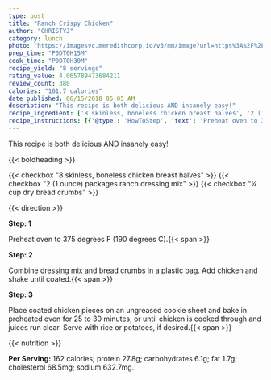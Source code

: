 ```yaml
---
type: post
title: "Ranch Crispy Chicken"
author: "CHRISTYJ"
category: lunch
photo: "https://imagesvc.meredithcorp.io/v3/mm/image?url=https%3A%2F%2Fimages.media-allrecipes.com%2Fuserphotos%2F2739919.jpg"
prep_time: "P0DT0H15M"
cook_time: "P0DT0H30M"
recipe_yield: "8 servings"
rating_value: 4.065789473684211
review_count: 380
calories: "161.7 calories"
date_published: 06/15/2018 05:05 AM
description: "This recipe is both delicious AND insanely easy!"
recipe_ingredient: ['8 skinless, boneless chicken breast halves', '2 (1 ounce) packages ranch dressing mix', '¼ cup dry bread crumbs']
recipe_instructions: [{'@type': 'HowToStep', 'text': 'Preheat oven to 375 degrees F (190 degrees C).\n'}, {'@type': 'HowToStep', 'text': 'Combine dressing mix and bread crumbs in a plastic bag. Add chicken and shake until coated.\n'}, {'@type': 'HowToStep', 'text': 'Place coated chicken pieces on an ungreased cookie sheet and bake in preheated oven for 25 to 30 minutes, or until chicken is cooked through and juices run clear. Serve with rice or potatoes, if desired.\n'}]
---
```


This recipe is both delicious AND insanely easy! 

{{< boldheading >}}

{{< checkbox "8  skinless, boneless chicken breast halves" >}}
{{< checkbox "2 (1 ounce) packages ranch dressing mix" >}}
{{< checkbox "¼ cup dry bread crumbs" >}}


{{< direction >}}

**Step: 1**

Preheat oven to 375 degrees F (190 degrees C).{{< span >}}

**Step: 2**

Combine dressing mix and bread crumbs in a plastic bag. Add chicken and shake until coated.{{< span >}}

**Step: 3**

Place coated chicken pieces on an ungreased cookie sheet and bake in preheated oven for 25 to 30 minutes, or until chicken is cooked through and juices run clear. Serve with rice or potatoes, if desired.{{< span >}}

{{< nutrition >}}

**Per Serving:** 162 calories; protein 27.8g; carbohydrates 6.1g; fat 1.7g; cholesterol 68.5mg; sodium 632.7mg.